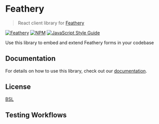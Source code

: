 # Feathery

> React client library for [Feathery](https://feathery.io)

[![Feathery](https://circleci.com/gh/feathery-org/feathery-react.svg?style=svg)](https://feathery.io) [![NPM](https://img.shields.io/npm/v/@feathery/react.svg)](https://www.npmjs.com/package/@feathery/react) [![JavaScript Style Guide](https://img.shields.io/badge/code_style-standard-brightgreen.svg)](https://standardjs.com)

Use this library to embed and extend Feathery forms in your codebase

## Documentation

For details on how to use this library, check out our [documentation](https://docs.feathery.io/develop/react).

## License

[BSL](https://github.com/feathery-org/feathery-react/blob/master/LICENSE)

## Testing Workflows
